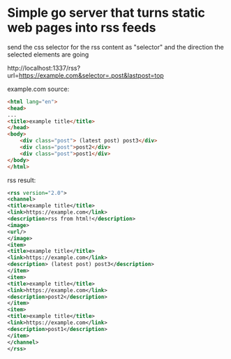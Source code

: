 # Simple go server that turns static web pages into rss feeds

send the css selector for the rss content as "selector" and the direction the selected elements are going

http://localhost:1337/rss?url=https://example.com&selector=.post&lastpost=top

example.com source:
```html
<html lang="en">
<head>
...
<title>example title</title>
</head>
<body>
    <div class="post"> (latest post) post3</div>
    <div class="post">post2</div>
    <div class="post">post1</div>
</body>
</html>
```

rss result:
```xml
<rss version="2.0">
<channel>
<title>example title</title>
<link>https://example.com</link>
<description>rss from html!</description>
<image>
<url/>
</image>
<item>
<title>example title</title>
<link>https://example.com</link>
<description> (latest post) post3</description>
</item>
<item>
<title>example title</title>
<link>https://example.com</link>
<description>post2</description>
</item>
<item>
<title>example title</title>
<link>https://example.com</link>
<description>post1</description>
</item>
</channel>
</rss>
```